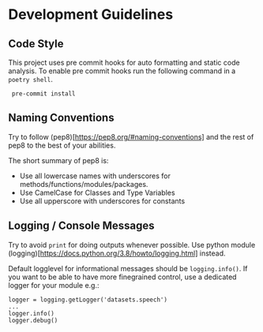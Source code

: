 <!--
Copyright (c) 2022 University of Tübingen.

This file is part of hannah.
See https://atreus.informatik.uni-tuebingen.de/ties/ai/hannah/hannah for further info.

Licensed under the Apache License, Version 2.0 (the "License");
you may not use this file except in compliance with the License.
You may obtain a copy of the License at

    http://www.apache.org/licenses/LICENSE-2.0

Unless required by applicable law or agreed to in writing, software
distributed under the License is distributed on an "AS IS" BASIS,
WITHOUT WARRANTIES OR CONDITIONS OF ANY KIND, either express or implied.
See the License for the specific language governing permissions and
limitations under the License.
-->
# Development Guidelines

## Code Style

This project uses pre commit hooks for auto formatting and static code analysis.
To enable pre commit hooks run the following command in a `poetry shell`.

     pre-commit install



## Naming Conventions

Try to follow (pep8)[https://pep8.org/#naming-conventions] and the rest of pep8 to the
best of your abilities.

The short summary of pep8 is:

- Use all lowercase names with underscores for methods/functions/modules/packages.
- Use CamelCase for Classes and Type Variables
- Use all upperscore with underscores for constants

## Logging / Console Messages

Try to avoid `print` for doing outputs whenever possible. Use python module (logging)[https://docs.python.org/3.8/howto/logging.html] instead.

Default logglevel for informational messages should be `logging.info()`. If you want to be able to have more finegrained control, use a
dedicated logger for your module e.g.:

    logger = logging.getLogger('datasets.speech')
    ...
    logger.info()
    logger.debug()

